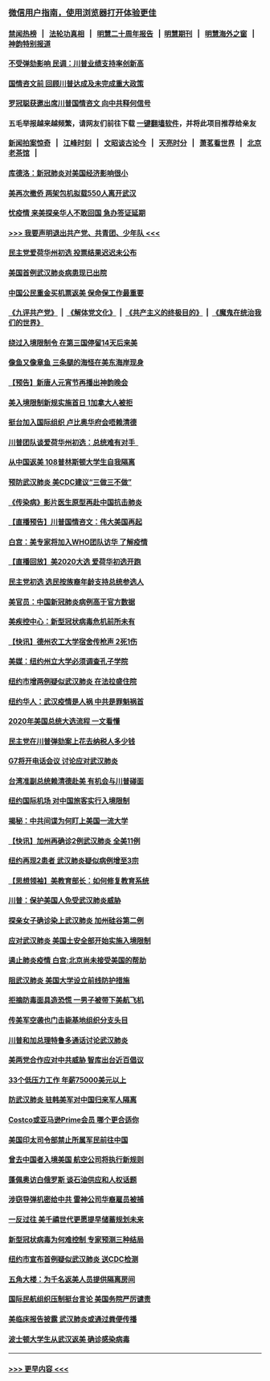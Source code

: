 ### [微信用户指南，使用浏览器打开体验更佳](https://github.com/gfw-breaker/banned-news1/blob/master/indexes/wechat-guide.md?t=0)
#### [禁闻热榜](热点新闻.md?t=0)  &nbsp;&nbsp;|&nbsp;&nbsp; [法轮功真相](https://github.com/gfw-breaker/truth/blob/master/README.md?t=0) &nbsp;&nbsp;|&nbsp;&nbsp; [明慧二十周年报告](https://github.com/gfw-breaker/mh-reports/blob/master/README.md?t=0) &nbsp;&nbsp;|&nbsp;&nbsp;[明慧期刊](https://github.com/gfw-breaker/mh-qikan) &nbsp;&nbsp;|&nbsp;&nbsp; [明慧海外之窗](https://github.com/gfw-breaker/mh-news/blob/master/README.md?t=0) &nbsp;&nbsp;|&nbsp;&nbsp; [神韵特别报道](https://github.com/gfw-breaker/mh-news/blob/master/shenyun.md?t=0)
#### [不受弹劾影响 民调：川普业绩支持率创新高](../pages/nsc412/n11844622.md?t=02050444) 
#### [国情咨文前 回顾川普达成及未完成重大政策](../pages/nsc412/n11844581.md?t=02050444) 
#### [罗冠聪获邀出席川普国情咨文 向中共释何信号](../pages/nsc412/n11844355.md?t=02050444) 
#### 五毛举报越来越频繁，请网友们前往下载 [一键翻墙软件](https://github.com/gfw-breaker/ssr-accounts)，并将此项目推荐给亲友
#### [新闻拍案惊奇](https://github.com/gfw-breaker/banned-news1/blob/master/pages/link4.md) &nbsp;&nbsp;|&nbsp;&nbsp; [江峰时刻](https://github.com/gfw-breaker/banned-news1/blob/master/pages/link4.md) &nbsp;&nbsp;|&nbsp;&nbsp; [文昭谈古论今](https://github.com/gfw-breaker/banned-news1/blob/master/pages/link4.md) &nbsp;&nbsp;|&nbsp;&nbsp; [天亮时分](https://github.com/gfw-breaker/banned-news1/blob/master/pages/link4.md) &nbsp;&nbsp;|&nbsp;&nbsp; [萧茗看世界](https://github.com/gfw-breaker/banned-news1/blob/master/pages/link4.md) &nbsp;&nbsp;|&nbsp;&nbsp; [北京老茶馆](https://github.com/gfw-breaker/banned-news1/blob/master/pages/link4.md) &nbsp;&nbsp;|&nbsp;&nbsp; 
#### [库德洛：新冠肺炎对美国经济影响很小](../pages/nsc412/n11844418.md?t=02050444) 
#### [美再次撤侨 两架包机拟载550人离开武汉](../pages/nsc412/n11844407.md?t=02050444) 
#### [忧疫情 来美探亲华人不敢回国 急办签证延期](../pages/nsc412/n11843344.md?t=02050444) 
#### [>>> 我要声明退出共产党、共青团、少年队 <<<](https://github.com/begood0513/goodnews/blob/master/quit/letter.md) 
#### [民主党爱荷华州初选 投票结果迟迟未公布](../pages/nsc412/n11844207.md?t=02050444) 
#### [美国首例武汉肺炎病患现已出院](../pages/nsc412/n11842740.md?t=02050444) 
#### [中国公民重金买机票返美 保命保工作最重要](../pages/nsc412/n11843282.md?t=02050444) 
#### [《九评共产党》](https://github.com/begood0513/9ping.md/blob/master/README.md) &nbsp;|&nbsp; [《解体党文化》](../../../../jtdwh.md/blob/master/README.md)  &nbsp;|&nbsp; [《共产主义的终极目的》](../../../../gczydzjmd.md/blob/master/README.md) &nbsp;|&nbsp; [《魔鬼在统治我们的世界》](../../../../mgztzwmdsj.md/blob/master/README.md) 
#### [绕过入境限制令  在第三国停留14天后来美](../pages/nsc412/n11843341.md?t=02050444) 
#### [像鱼又像章鱼 三条腿的海怪在美东海岸现身](../pages/nsc412/n11843092.md?t=02050444) 
#### [【预告】新唐人元宵节再播出神韵晚会](../pages/nsc412/n11843192.md?t=02050444) 
#### [美入境限制新规实施首日 1加拿大人被拒](../pages/nsc412/n11843058.md?t=02050444) 
#### [挺台加入国际组织 卢比奥华府会唔赖清德](../pages/nsc412/n11843023.md?t=02050444) 
#### [川普团队谈爱荷华州初选：总统难有对手  ](../pages/nsc412/n11842867.md?t=02050444) 
#### [从中国返美 108普林斯顿大学生自我隔离](../pages/nsc412/n11842714.md?t=02050444) 
#### [预防武汉肺炎 美CDC建议“三做三不做”](../pages/nsc412/n11842700.md?t=02050444) 
#### [《传染病》影片医生原型再赴中国抗击肺炎](../pages/nsc412/n11842626.md?t=02050444) 
#### [【直播预告】川普国情咨文：伟大美国再起](../pages/nsc412/n11842079.md?t=02050444) 
#### [白宫：美专家将加入WHO团队访华 了解疫情](../pages/nsc412/n11842198.md?t=02050444) 
#### [【直播回放】美2020大选 爱荷华初选开跑](../pages/nsc412/n11841820.md?t=02050444) 
#### [民主党初选 选民按族裔年龄支持总统参选人](../pages/nsc412/n11842239.md?t=02050444) 
#### [美官员：中国新冠肺炎病例高于官方数据](../pages/nsc412/n11842452.md?t=02050444) 
#### [美疾控中心：新型冠状病毒危机前所未有](../pages/nsc412/n11842406.md?t=02050444) 
#### [【快讯】德州农工大学宿舍传枪声 2死1伤](../pages/nsc412/n11842279.md?t=02050444) 
#### [美媒：纽约州立大学必须调查孔子学院](../pages/nsc412/n11840637.md?t=02050444) 
#### [纽约市增两例疑似武汉肺炎 在法拉盛住院](../pages/nsc412/n11840625.md?t=02050444) 
#### [纽约华人：武汉疫情是人祸 中共是罪魁祸首](../pages/nsc412/n11840631.md?t=02050444) 
#### [2020年美国总统大选流程 一文看懂](../pages/nsc412/n11842056.md?t=02050444) 
#### [民主党在川普弹劾案上花去纳税人多少钱](../pages/nsc412/n11841941.md?t=02050444) 
#### [G7将开电话会议 讨论应对武汉肺炎](../pages/nsc412/n11841658.md?t=02050444) 
#### [台湾准副总统赖清德赴美 有机会与川普碰面](../pages/nsc412/n11841332.md?t=02050444) 
#### [纽约国际机场  对中国旅客实行入境限制](../pages/nsc412/n11840619.md?t=02050444) 
#### [揭秘：中共间谍为何盯上美国一流大学](../pages/nsc412/n11840270.md?t=02050444) 
#### [【快讯】加州再确诊2例武汉肺炎 全美11例](../pages/nsc412/n11840339.md?t=02050444) 
#### [纽约再现2患者 武汉肺炎疑似病例增至3宗](../pages/nsc412/n11840010.md?t=02050444) 
#### [【思想领袖】美教育部长：如何修复教育系统](../pages/nsc412/n11690865.md?t=02050444) 
#### [川普：保护美国人免受武汉肺炎威胁](../pages/nsc412/n11839718.md?t=02050444) 
#### [探亲女子确诊染上武汉肺炎 加州硅谷第二例](../pages/nsc412/n11839784.md?t=02050444) 
#### [应对武汉肺炎 美国土安全部开始实施入境限制](../pages/nsc412/n11839729.md?t=02050444) 
#### [遏止肺炎疫情 白宫:北京尚未接受美国的帮助](../pages/nsc412/n11839660.md?t=02050444) 
#### [阻武汉肺炎 美国大学设立前线防护措施](../pages/nsc412/n11839479.md?t=02050444) 
#### [拒摘防毒面具造恐慌 一男子被带下美航飞机](../pages/nsc412/n11839455.md?t=02050444) 
#### [传美军空袭也门击毙基地组织分支头目](../pages/nsc412/n11839210.md?t=02050444) 
#### [川普和加总理特鲁多通话讨论武汉肺炎](../pages/nsc412/n11839128.md?t=02050444) 
#### [美两党合作应对中共威胁 智库出台近百倡议](../pages/nsc412/n11838437.md?t=02050444) 
#### [33个低压力工作 年薪75000美元以上](../pages/nsc412/n11834441.md?t=02050444) 
#### [防武汉肺炎 驻韩美军对中国归来军人隔离](../pages/nsc412/n11838970.md?t=02050444) 
#### [Costco或亚马逊Prime会员 哪个更合适你](../pages/nsc412/n11834459.md?t=02050444) 
#### [美国印太司令部禁止所属军民前往中国](../pages/nsc412/n11838418.md?t=02050444) 
#### [曾去中国者入境美国 航空公司将执行新规则](../pages/nsc412/n11838375.md?t=02050444) 
#### [蓬佩奥访白俄罗斯 谈石油供应和人权话题](../pages/nsc412/n11838242.md?t=02050444) 
#### [涉窃导弹机密给中共 雷神公司华裔雇员被捕](../pages/nsc412/n11838129.md?t=02050444) 
#### [一反过往 美千禧世代更愿提早储蓄规划未来](../pages/nsc412/n11837601.md?t=02050444) 
#### [新型冠状病毒为何难控制 专家预测三种结局](../pages/nsc412/n11838002.md?t=02050444) 
#### [纽约市宣布首例疑似武汉肺炎 送CDC检测](../pages/nsc412/n11837852.md?t=02050444) 
#### [五角大楼：为千名返美人员提供隔离房间](../pages/nsc412/n11837831.md?t=02050444) 
#### [国际民航组织压制挺台言论 美国务院严厉谴责](../pages/nsc412/n11837791.md?t=02050444) 
#### [美临床报告披露 武汉肺炎或通过粪便传播](../pages/nsc412/n11837626.md?t=02050444) 
#### [波士顿大学生从武汉返美 确诊感染病毒](../pages/nsc412/n11837580.md?t=02050444) 

----
#### [ >>> 更早内容 <<< ](../indexes/nsc412-earlier.md)
